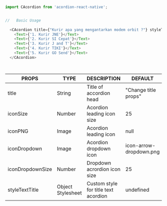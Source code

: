 ```javascript

import CAcordion from 'acordion-react-native';


//   Basic Usage
  
  <CAcordion title={"Kurir apa yang mengantarkan modem orbit ?"} styleTextTitle={{fontSize:24 }}>
    <Text>{'1. Kurir JNE'}</Text>
    <Text>{'2. Kurir SI Cepat'}</Text>
    <Text>{'3. Kurir J and T'}</Text>
    <Text>{'4. Kurir TIKI'}</Text>
    <Text>{'5. Kurir GO Send'}</Text>
  </CAcordion>




```




| PROPS            | TYPE              | DESCRIPTION                          | DEFAULT                 |
|------------------|-------------------|--------------------------------------|-------------------------|
| title            |       String      | Title of accordion head              |   "Change title props"  |
| iconSize         |       Number      | Acordion leading icon size           |            25           |
| iconPNG          |       Image       | Acordion leading icon                |           null          |
| iconDropdown     |       Image       | Acordion dropdown icon               | icon-arrow-dropdown.png |
| iconDropdownSize |       Number      | Dropdown acrordion icon size         |            25           |
| styleTextTitle   | Object Stylesheet | Custom style for title text acordion |        undefined        |